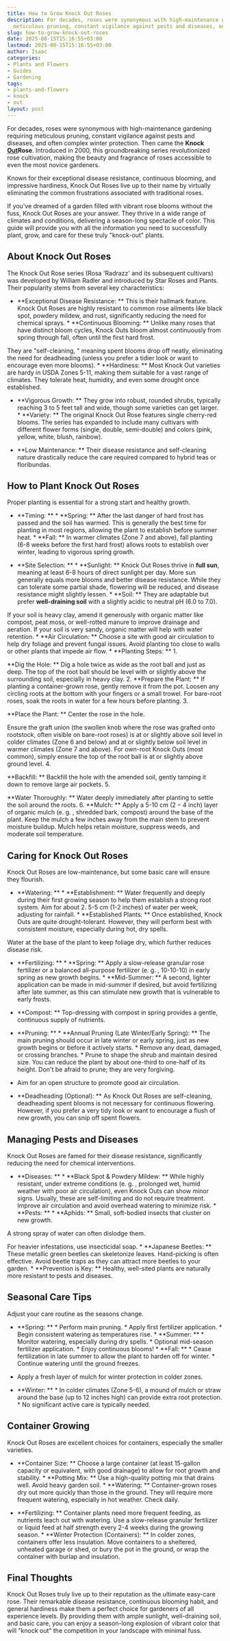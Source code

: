```yaml
---
title: How to Grow Knock Out Roses
description: For decades, roses were synonymous with high-maintenance gardening  requiring
  meticulous pruning, constant vigilance against pests and diseases, and often...
slug: how-to-grow-knock-out-roses
date: 2025-08-15T15:16:55+03:00
lastmod: 2025-08-15T15:16:55+03:00
author: Isaac
categories:
- Plants and Flowers
- Guides
- Gardening
tags:
- plants-and-flowers
- knock
- out
layout: post
---
```

For decades, roses were synonymous with high-maintenance gardening requiring meticulous pruning, constant vigilance against pests and diseases, and often complex winter protection. Then came the **Knock [Out](https://pestpolicy.com/when-do-mosquitoes-come-out/)Rose**. Introduced in 2000, this groundbreaking series revolutionized rose cultivation, making the beauty and fragrance of roses accessible to even the most novice gardeners.

Known for their exceptional disease resistance, continuous blooming, and impressive hardiness, Knock Out Roses live up to their name by virtually eliminating the common frustrations associated with traditional roses.

If you've dreamed of a garden filled with vibrant rose blooms without the fuss, Knock Out Roses are your answer. They thrive in a wide range of climates and conditions, delivering a season-long spectacle of color. This guide will provide you with all the information you need to successfully plant, grow, and care for these truly "knock-out" plants.

##  About Knock Out Roses

The Knock Out Rose series (Rosa 'Radrazz' and its subsequent cultivars) was developed by William Radler and introduced by Star Roses and Plants. Their popularity stems from several key characteristics:

* **Exceptional Disease Resistance: ** This is their hallmark feature. Knock Out Roses are highly resistant to common rose ailments like black spot, powdery mildew, and rust, significantly reducing the need for chemical sprays. * **Continuous Blooming: ** Unlike many roses that have distinct bloom cycles, Knock Outs bloom almost continuously from spring through fall, often until the first hard frost.

They are "self-cleaning, " meaning spent blooms drop off neatly, eliminating the need for deadheading (unless you prefer a tidier look or want to encourage even more blooms). * **Hardiness: ** Most Knock Out varieties are hardy in USDA Zones 5-11, making them suitable for a vast range of climates. They tolerate heat, humidity, and even some drought once established.

* **Vigorous Growth: ** They grow into robust, rounded shrubs, typically reaching 3 to 5 feet tall and wide, though some varieties can get larger. * **Variety: ** The original Knock Out Rose features single cherry-red blooms. The series has expanded to include many cultivars with different flower forms (single, double, semi-double) and colors (pink, yellow, white, blush, rainbow).

* **Low Maintenance: ** Their disease resistance and self-cleaning nature drastically reduce the care required compared to hybrid teas or floribundas.

##  How to Plant Knock Out Roses

Proper planting is essential for a strong start and healthy growth.

* **Timing: ** * **Spring: ** After the last danger of hard frost has passed and the soil has warmed. This is generally the best time for planting in most regions, allowing the plant to establish before summer heat. * **Fall: ** In warmer climates (Zone 7 and above), fall planting (6-8 weeks before the first hard frost) allows roots to establish over winter, leading to vigorous spring growth.

* **Site Selection: ** * **Sunlight: ** Knock Out Roses thrive in **full sun**, meaning at least 6-8 hours of direct sunlight per day. More sun generally equals more blooms and better disease resistance. While they can tolerate some partial shade, flowering will be reduced, and disease resistance might slightly lessen. * **Soil: ** They are adaptable but prefer **well-draining soil** with a slightly acidic to neutral pH ($6. 0$ to $7. 0$).

If your soil is heavy clay, amend it generously with organic matter like compost, peat moss, or well-rotted manure to improve drainage and aeration. If your soil is very sandy, organic matter will help with water retention. * **Air Circulation: ** Choose a site with good air circulation to help dry foliage and prevent fungal issues. Avoid planting too close to walls or other plants that impede air flow. * **Planting Steps: ** 1.

**Dig the Hole: ** Dig a hole twice as wide as the root ball and just as deep. The top of the root ball should be level with or slightly above the surrounding soil, especially in heavy clay. 2. **Prepare the Plant: ** If planting a container-grown rose, gently remove it from the pot. Loosen any circling roots at the bottom with your fingers or a small trowel. For bare-root roses, soak the roots in water for a few hours before planting. 3.

**Place the Plant: ** Center the rose in the hole.

Ensure the graft union (the swollen knob where the rose was grafted onto rootstock, often visible on bare-root roses) is at or slightly above soil level in colder climates (Zone 6 and below) and at or slightly below soil level in warmer climates (Zone 7 and above). For own-root Knock Outs (most common), simply ensure the top of the root ball is at or slightly above ground level. 4.

**Backfill: ** Backfill the hole with the amended soil, gently tamping it down to remove large air pockets. 5.

**Water Thoroughly: ** Water deeply immediately after planting to settle the soil around the roots. 6. **Mulch: ** Apply a 5-10 cm ($2-4$ inch) layer of organic mulch (e. g. , shredded bark, compost) around the base of the plant. Keep the mulch a few inches away from the main stem to prevent moisture buildup. Mulch helps retain moisture, suppress weeds, and moderate soil temperature.

##  Caring for Knock Out Roses

Knock Out Roses are low-maintenance, but some basic care will ensure they flourish.

* **Watering: ** * **Establishment: ** Water frequently and deeply during their first growing season to help them establish a strong root system. Aim for about 2. 5-5 cm (1-2 inches) of water per week, adjusting for rainfall. * **Established Plants: ** Once established, Knock Outs are quite drought-tolerant. However, they will perform best with consistent moisture, especially during hot, dry spells.

Water at the base of the plant to keep foliage dry, which further reduces disease risk.

* **Fertilizing: ** * **Spring: ** Apply a slow-release granular rose fertilizer or a balanced all-purpose fertilizer (e. g. , 10-10-10) in early spring as new growth begins. * **Mid-Summer: ** A second, lighter application can be made in mid-summer if desired, but avoid fertilizing after late summer, as this can stimulate new growth that is vulnerable to early frosts.

* **Compost: ** Top-dressing with compost in spring provides a gentle, continuous supply of nutrients.

* **Pruning: ** * **Annual Pruning (Late Winter/Early Spring): ** The main pruning should occur in late winter or early spring, just as new growth begins or before it actively starts. * Remove any dead, damaged, or crossing branches. * Prune to shape the shrub and maintain desired size. You can reduce the plant by about one-third to one-half of its height. Don't be afraid to prune; they are very forgiving.

* Aim for an open structure to promote good air circulation.

* **Deadheading (Optional): ** As Knock Out Roses are self-cleaning, deadheading spent blooms is not necessary for continuous flowering. However, if you prefer a very tidy look or want to encourage a flush of new growth, you can snip off spent flowers.

##  Managing Pests and Diseases

Knock Out Roses are famed for their disease resistance, significantly reducing the need for chemical interventions.

* **Diseases: ** * **Black Spot & Powdery Mildew: ** While highly resistant, under extreme conditions (e. g. , prolonged wet, humid weather with poor air circulation), even Knock Outs can show minor signs. Usually, these are self-limiting and do not require treatment. Improve air circulation and avoid overhead watering to minimize risk. * **Pests: ** * **Aphids: ** Small, soft-bodied insects that cluster on new growth.

A strong spray of water can often dislodge them.

For heavier infestations, use insecticidal soap. * **Japanese Beetles: ** These metallic green beetles can skeletonize leaves. Hand-picking is often effective. Avoid beetle traps as they can attract more beetles to your garden. * **Prevention is Key: ** Healthy, well-sited plants are naturally more resistant to pests and diseases.

##  Seasonal Care Tips

Adjust your care routine as the seasons change.

* **Spring: ** * Perform main pruning. * Apply first fertilizer application. * Begin consistent watering as temperatures rise. * **Summer: ** * Monitor watering, especially during dry spells. * Optional mid-season fertilizer application. * Enjoy continuous blooms! * **Fall: ** * Cease fertilization in late summer to allow the plant to harden off for winter. * Continue watering until the ground freezes.

* Apply a fresh layer of mulch for winter protection in colder zones.

* **Winter: ** * In colder climates (Zone 5-6), a mound of mulch or straw around the base (up to 12 inches high) can provide extra root protection. * No significant active care is typically needed.

##  Container Growing

Knock Out Roses are excellent choices for containers, especially the smaller varieties.

* **Container Size: ** Choose a large container (at least 15-gallon capacity or equivalent, with good drainage) to allow for root growth and stability. * **Potting Mix: ** Use a high-quality potting mix that drains well. Avoid heavy garden soil. * **Watering: ** Container-grown roses dry out more quickly than those in the ground. They will require more frequent watering, especially in hot weather. Check daily.

* **Fertilizing: ** Container plants need more frequent feeding, as nutrients leach out with watering. Use a slow-release granular fertilizer or liquid feed at half strength every 2-4 weeks during the growing season. * **Winter Protection (Containers): ** In colder zones, containers offer less insulation. Move containers to a sheltered, unheated garage or shed, or bury the pot in the ground, or wrap the container with burlap and insulation.

##  Final Thoughts

Knock Out Roses truly live up to their reputation as the ultimate easy-care rose. Their remarkable disease resistance, continuous blooming habit, and general hardiness make them a perfect choice for gardeners of all experience levels. By providing them with ample sunlight, well-draining soil, and basic care, you can enjoy a season-long explosion of vibrant color that will "knock out" the competition in your landscape with minimal fuss.
